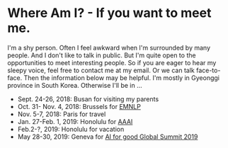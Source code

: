 # Where Am I? - If you want to meet me.

I'm a shy person. Often I feel awkward when I'm surrounded by many people. And I don't like to talk in public. But I'm quite open to the opportunities to meet interesting people. So if you are eager to hear my sleepy voice, feel free to contact me at my email. Or we can talk face-to-face. Then the information below may be helpful. I'm mostly in Gyeonggi province in South Korea. Otherwise I'll be in  ...

* Sept. 24-26, 2018:  Busan for visiting my parents
* Oct. 31- Nov. 4, 2018: Brussels for [EMNLP](http://emnlp2018.org/)
* Nov. 5-7, 2018: Paris for travel
* Jan. 27-Feb. 1, 2019: Honolulu for [AAAI](https://aaai.org/Conferences/AAAI-19/)
* Feb.2-?, 2019: Honolulu for vacation
* May 28-30, 2019: Geneva for [AI for good Global Summit 2019](https://en.wikipedia.org/wiki/AI_for_Good)




